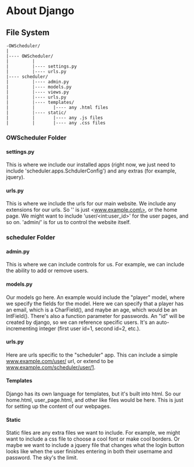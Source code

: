 # About Django

## File System
```
-OWScheduler/  
|  
|---- OWScheduler/
|	      |  
|	      |---- settings.py  
|	      |---- urls.py  
|---- scheduler/  
|	      |---- admin.py  
|	      |---- models.py  
|	      |---- views.py  
|	      |---- urls.py  
|	      |---- templates/  
|	      |	      |---- any .html files  
|	      |---- static/  
|	      |	      |---- any .js files  
|	      |	      |---- any .css files  
```

### OWScheduler Folder

#### settings.py

This is where we include our installed apps (right now, we just need to include 'scheduler.apps.SchdulerConfig') and any extras (for example, jquery).

#### urls.py

This is where we include the urls for our main website. We include any extensions for our urls. So '' is just \<www.example.com\>, or the home page. We might want to include 'user/\<int:user\_id\>' for the user pages, and so on. 'admin/' is for us to control the website itself.

### scheduler Folder

#### admin.py

This is where we can include controls for us. For example, we can include the ability to add or remove users. 

#### models.py

Our models go here. An example would include the "player" model, where we specify the fields for the model. Here we can specify that a player has an email, which is a CharField(), and maybe an age, which would be an IntField(). There's also a function parameter for passwords. An "id" will be created by django, so we can reference specific users. It's an auto-incrementing integer (first user id=1, second id=2, etc.).

#### urls.py

Here are urls specific to the "scheduler" app. This can include a simple www.example.com/user/ url, or extend to be www.example.com/scheduler/user/1. 

#### Templates

Django has its own language for templates, but it's built into html. So our home.html, user\_page.html, and other like files would be here. This is just for setting up the content of our webpages. 

#### Static

Static files are any extra files we want to include. For example, we might want to include a css file to choose a cool font or make cool borders. Or maybe we want to include a jquery file that changes what the login button looks like when the user finishes entering in both their username and password. The sky's the limit.
